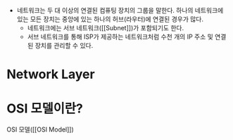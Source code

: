 - 네트워크는 두 대 이상의 연결된 컴퓨팅 장치의 그룹을 말한다. 하나의 네트워크에 있는 모든 장치는 중앙에 있는 하나의 허브(라우터)에 연결된 경우가 많다.
	- 네트워크에는 서브 네트워크([[Subnet]])가 포함되기도 한다.
	- 서브 네트워크를 통해 ISP가 제공하는 네트워크처럼 수천 개의 IP 주소 및 연결된 장치를 관리할 수 있다.
# Network Layer
# OSI 모델이란?
OSI 모델([[OSI Model]])

